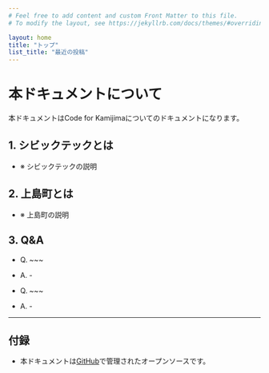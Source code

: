 ```yaml
---
# Feel free to add content and custom Front Matter to this file.
# To modify the layout, see https://jekyllrb.com/docs/themes/#overriding-theme-defaults

layout: home
title: "トップ"
list_title: "最近の投稿"
---
```

<!-- -ブログ, -団体概要,   -->

# 本ドキュメントについて
本ドキュメントはCode for Kamijimaについてのドキュメントになります。

## 1. シビックテックとは
- ※ シビックテックの説明

## 2. 上島町とは
- ※ 上島町の説明

## 3. Q&A
- Q. ~~~
- A. -

- Q. ~~~
- A. -

---


## 付録
- 本ドキュメントは[GitHub](https://github.com/atsuki-seo/my-dummy-site)で管理されたオープンソースです。